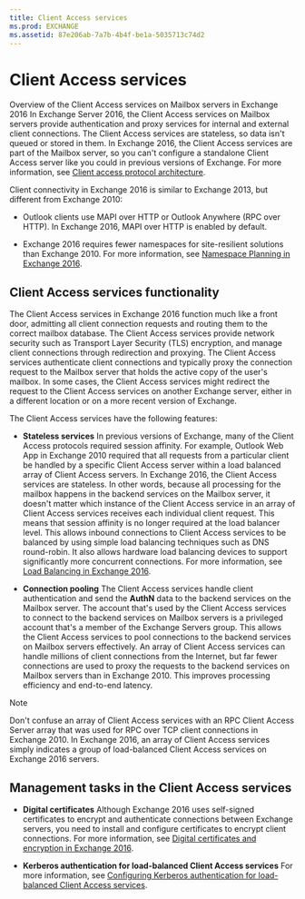 ```yaml
---
title: Client Access services
ms.prod: EXCHANGE
ms.assetid: 87e206ab-7a7b-4b4f-be1a-5035713c74d2
---
```



# Client Access services
Overview of the Client Access services on Mailbox servers in Exchange 2016
In Exchange Server 2016, the Client Access services on Mailbox servers provide authentication and proxy services for internal and external client connections. The Client Access services are stateless, so data isn't queued or stored in them. In Exchange 2016, the Client Access services are part of the Mailbox server, so you can't configure a standalone Client Access server like you could in previous versions of Exchange. For more information, see  [Client access protocol architecture](exchange-2016-architecture.md#ClientAccessProtocol).
  
    
    

Client connectivity in Exchange 2016 is similar to Exchange 2013, but different from Exchange 2010:
- Outlook clients use MAPI over HTTP or Outlook Anywhere (RPC over HTTP). In Exchange 2016, MAPI over HTTP is enabled by default.
    
  
- Exchange 2016 requires fewer namespaces for site-resilient solutions than Exchange 2010. For more information, see  [Namespace Planning in Exchange 2016](https://blogs.technet.com/b/exchange/archive/2015/10/06/namespace-planning-in-exchange-2016.aspx).
    
  

## Client Access services functionality

The Client Access services in Exchange 2016 function much like a front door, admitting all client connection requests and routing them to the correct mailbox database. The Client Access services provide network security such as Transport Layer Security (TLS) encryption, and manage client connections through redirection and proxying. The Client Access services authenticate client connections and typically proxy the connection request to the Mailbox server that holds the active copy of the user's mailbox. In some cases, the Client Access services might redirect the request to the Client Access services on another Exchange server, either in a different location or on a more recent version of Exchange.
  
    
    
The Client Access services have the following features:
  
    
    

- **Stateless services** In previous versions of Exchange, many of the Client Access protocols required session affinity. For example, Outlook Web App in Exchange 2010 required that all requests from a particular client be handled by a specific Client Access server within a load balanced array of Client Access servers. In Exchange 2016, the Client Access services are stateless. In other words, because all processing for the mailbox happens in the backend services on the Mailbox server, it doesn't matter which instance of the Client Access service in an array of Client Access services receives each individual client request. This means that session affinity is no longer required at the load balancer level. This allows inbound connections to Client Access services to be balanced by using simple load balancing techniques such as DNS round-robin. It also allows hardware load balancing devices to support significantly more concurrent connections. For more information, see [Load Balancing in Exchange 2016](https://blogs.technet.com/b/exchange/archive/2015/10/08/load-balancing-in-exchange-2016.aspx).
    
  
- **Connection pooling** The Client Access services handle client authentication and send the **AuthN** data to the backend services on the Mailbox server. The account that's used by the Client Access services to connect to the backend services on Mailbox servers is a privileged account that's a member of the Exchange Servers group. This allows the Client Access services to pool connections to the backend services on Mailbox servers effectively. An array of Client Access services can handle millions of client connections from the Internet, but far fewer connections are used to proxy the requests to the backend services on Mailbox servers than in Exchange 2010. This improves processing efficiency and end-to-end latency.
    
  

> [!NOTE]
> Don't confuse an array of Client Access services with an RPC Client Access Server array that was used for RPC over TCP client connections in Exchange 2010. In Exchange 2016, an array of Client Access services simply indicates a group of load-balanced Client Access services on Exchange 2016 servers. 
  
    
    


## Management tasks in the Client Access services


- **Digital certificates** Although Exchange 2016 uses self-signed certificates to encrypt and authenticate connections between Exchange servers, you need to install and configure certificates to encrypt client connections. For more information, see [Digital certificates and encryption in Exchange 2016](digital-certificates-and-encryption-in-exchange-2016.md).
    
  
- **Kerberos authentication for load-balanced Client Access services** For more information, see [Configuring Kerberos authentication for load-balanced Client Access services](configuring-kerberos-authentication-for-load-balanced-client-access-services.md).
    
  

